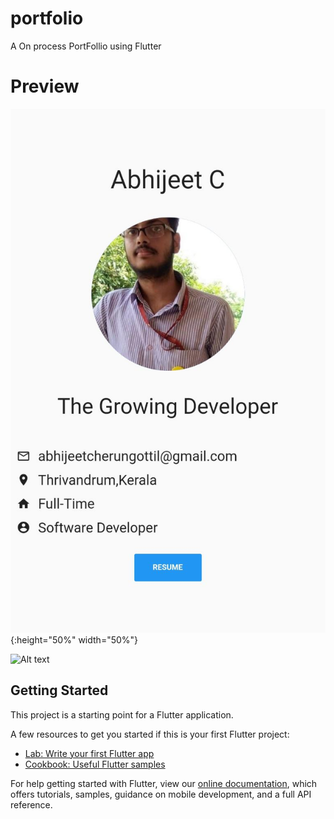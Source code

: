
# portfolio

A On process PortFollio using Flutter 

# Preview
![test image size](11.jpeg){:height="50%" width="50%"}

![Alt text](https://raw.githubusercontent.com/abhijeet1999/portfolio/master/12.jpeg&s=200)

## Getting Started

This project is a starting point for a Flutter application.

A few resources to get you started if this is your first Flutter project:

- [Lab: Write your first Flutter app](https://flutter.dev/docs/get-started/codelab)
- [Cookbook: Useful Flutter samples](https://flutter.dev/docs/cookbook)

For help getting started with Flutter, view our
[online documentation](https://flutter.dev/docs), which offers tutorials,
samples, guidance on mobile development, and a full API reference.

